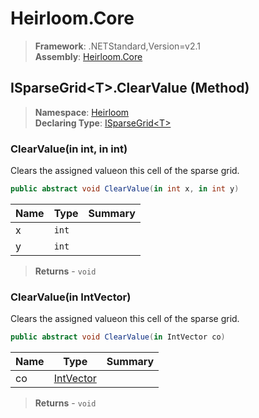# Heirloom.Core

> **Framework**: .NETStandard,Version=v2.1  
> **Assembly**: [Heirloom.Core][0]

## ISparseGrid\<T>.ClearValue (Method)

> **Namespace**: [Heirloom][0]  
> **Declaring Type**: [ISparseGrid\<T>][1]

### ClearValue(in int, in int)

Clears the assigned valueon this cell of the sparse grid.

```cs
public abstract void ClearValue(in int x, in int y)
```

| Name | Type  | Summary |
|------|-------|---------|
| x    | `int` |         |
| y    | `int` |         |

> **Returns** - `void`

### ClearValue(in IntVector)

Clears the assigned valueon this cell of the sparse grid.

```cs
public abstract void ClearValue(in IntVector co)
```

| Name | Type           | Summary |
|------|----------------|---------|
| co   | [IntVector][2] |         |

> **Returns** - `void`

[0]: ../../../Heirloom.Core.md
[1]: ../ISparseGrid[T].md
[2]: ../IntVector.md
